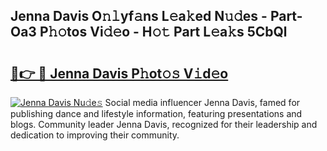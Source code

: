 ## Jenna Davis O𝚗𝚕yf𝚊ns L𝚎a𝚔ed N𝚞𝚍es - Part-Oa3 P𝚑𝚘tos Vi𝚍𝚎o - H𝚘𝚝 Part L𝚎a𝚔s 5CbQl

# <h2><a href="http://kf9nool.oniu.top/?m=Jenna+Davis">🔗👉 🔴 Jenna Davis P𝚑ot𝚘𝚜 V𝚒d𝚎o</a></h2>

[![Jenna Davis Nu𝚍e𝚜](https://i.imgur.com/0qMVB7G.gif)](http://kf9nool.oniu.top/?m=Jenna+Davis)
Social media influencer Jenna Davis, famed for publishing dance and lifestyle information, featuring presentations and blogs. Community leader Jenna Davis, recognized for their leadership and dedication to improving their community.  
